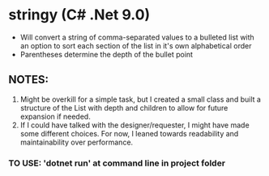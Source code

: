# stringy (C# .Net 9.0)

- Will convert a string of comma-separated values to a bulleted list with an option 
to sort each section of the list in it's own alphabetical order
-  Parentheses determine the depth of the bullet point
## NOTES: 
1) Might be overkill for a simple task, but I created a small class and built a structure of the List with depth
 and children to allow for future expansion if needed.
2) If I could have talked with the designer/requester, I might have made some different choices. For now,
I leaned towards readability and maintainability over performance.


### TO USE: 'dotnet run' at command line in project folder
